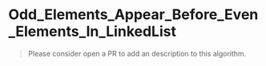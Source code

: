 # Odd_Elements_Appear_Before_Even_Elements_In_LinkedList

>Please consider open a PR to add an description to this algorithm.
